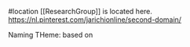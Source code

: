 #location 
[[ResearchGroup]] is located here.
https://nl.pinterest.com/jarichionline/second-domain/

Naming THeme: based on 